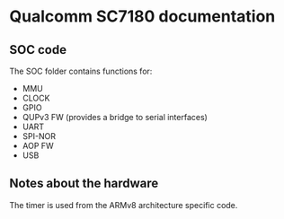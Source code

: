 # Qualcomm SC7180 documentation

## SOC code

The SOC folder contains functions for:
* MMU
* CLOCK
* GPIO
* QUPv3 FW (provides a bridge to serial interfaces)
* UART
* SPI-NOR
* AOP FW
* USB

## Notes about the hardware

The timer is used from the ARMv8 architecture specific code.


